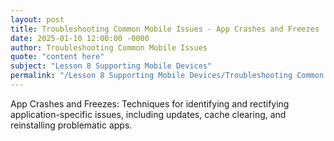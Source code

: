 ```yaml
---
layout: post
title: Troubleshooting Common Mobile Issues - App Crashes and Freezes
date: 2025-01-10 12:00:00 -0000
author: Troubleshooting Common Mobile Issues
quote: "content here"
subject: "Lesson 8 Supporting Mobile Devices"
permalink: "/Lesson 8 Supporting Mobile Devices/Troubleshooting Common Mobile Issues/Troubleshooting Common Mobile Issues - App Crashes and Freezes"
---
```


App Crashes and Freezes: Techniques for identifying and rectifying application-specific issues, including updates, cache clearing, and reinstalling problematic apps.
